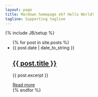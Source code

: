 ```yaml
---
layout: page
title: Mardown homepage eh? Hello World!
tagline: Supporting tagline
---
```

{% include JB/setup %}
<!--
Read [Jekyll Quick Start](http://jekyllbootstrap.com/usage/jekyll-quick-start.html)

Complete usage and documentation available at: [Jekyll Bootstrap](http://jekyllbootstrap.com)

## Update Author Attributes

In `_config.yml` remember to specify your own data:

    title : My Blog =)

    author :
      name : Name Lastname
      email : blah@email.test
      github : username
      twitter : username

The theme should reference these variables whenever needed.

## Sample Posts

This blog contains sample posts which help stage pages and blog data.
When you don't need the samples anymore just delete the `_posts/core-samples` folder.

    $ rm -rf _posts/core-samples

Here's a sample "posts list".
-->

<ul class="posts">
  {% for post in site.posts %}
    <li>
      <span>{{ post.date | date_to_string }}</span>
      <a href="{{ BASE_PATH }}{{ post.url }}">
        <h2>{{ post.title }}</h2>
      </a>
      <p>{{ post.excerpt }}</p>
      <span><a href="{{ BASE_PATH }}{{ post.url }}" title="{{ post.title }}">Read more</a></span>
    </li>
  {% endfor %}
</ul>
<!--
## To-Do

This theme is still unfinished. If you'd like to be added as a contributor, [please fork](http://github.com/plusjade/jekyll-bootstrap)!
We need to clean up the themes, make theme usage guides with theme-specific markup examples.
-->

